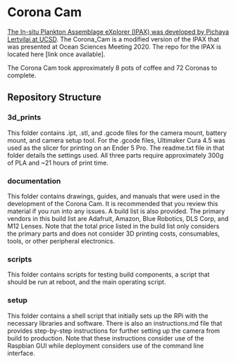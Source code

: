 # Corona Cam
[The In-situ Plankton Assemblage eXplorer (IPAX) was developed by Pichaya Lertvilai at UCSD](https://agu.confex.com/agu/osm20/meetingapp.cgi/Paper/648464). The Corona_Cam is a modified version of the IPAX that was presented at Ocean Sciences Meeting 2020. The repo for the IPAX is located here [link once available].

The Corona Cam took approximately 8 pots of coffee and 72 Coronas to complete.

## Repository Structure
### 3d_prints
This folder contains .ipt, .stl, and .gcode files for the camera mount, battery mount, and camera setup tool. For the .gcode files, Ultimaker Cura 4.5 was used as the slicer for printing on an Ender 5 Pro. The readme.txt file in that folder details the settings used. All three parts require approximately 300g of PLA and ~21 hours of print time.

### documentation
This folder contains drawings, guides, and manuals that were used in the development of the Corona Cam. It is recommended that you review this material if you run into any issues.
A build list is also provided. The primary vendors in this build list are Adafruit, Amazon, Blue Robotics, DLS Corp, and M12 Lenses. Note that the total price listed in the build list only considers the primary parts and does not consider 3D printing costs, consumables, tools, or other peripheral electronics.

### scripts
This folder contains scripts for testing build components, a script that should be run at reboot, and the main operating script.

### setup
This folder contains a shell script that initially sets up the RPi with the necessary libraries and software. There is also an instructions.md file that provides step-by-step instructions for further setting up the camera from build to production.
Note that these instructions consider use of the Raspbian GUI while deployment considers use of the command line interface.
